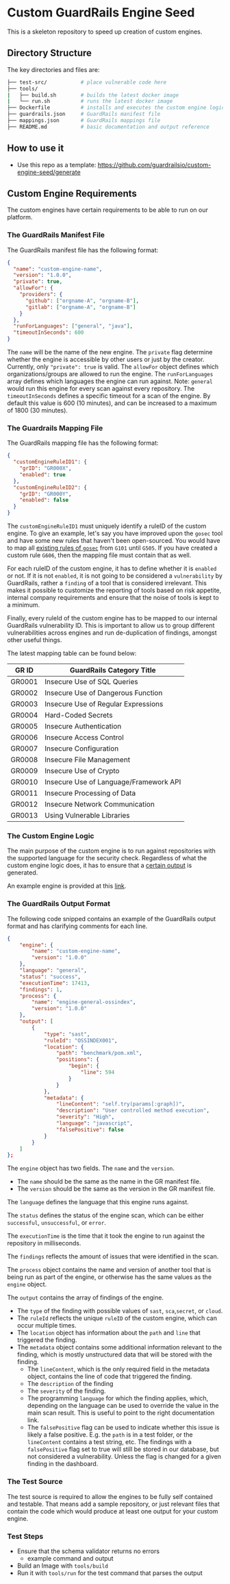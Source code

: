 # Custom GuardRails Engine Seed

This is a skeleton repository to speed up creation of custom engines.

## Directory Structure

The key directories and files are:

```bash
├── test-src/           # place vulnerable code here
├── tools/
|   ├── build.sh        # builds the latest docker image
|   └── run.sh          # runs the latest docker image
├── Dockerfile          # installs and executes the custom engine logic
├── guardrails.json     # GuardRails manifest file
├── mappings.json       # GuardRails mappings file
├── README.md           # basic documentation and output reference
```

## How to use it

- Use this repo as a template: https://github.com/guardrailsio/custom-engine-seed/generate

## Custom Engine Requirements

The custom engines have certain requirements to be able to run on our platform.

### The GuardRails Manifest File

The GuardRails manifest file has the following format:

```json
{
  "name": "custom-engine-name",
  "version": "1.0.0",
  "private": true,
  "allowFor": {
    "providers": {
      "github": ["orgname-A", "orgname-B"],
      "gitlab": ["orgname-A", "orgname-B"]
    }
  },
  "runForLanguages": ["general", "java"],
  "timeoutInSeconds": 600
}
```

The `name` will be the name of the new engine.
The `private` flag determine whether the engine is accessible by other users or just by the creator.
Currently, only `"private": true` is valid.
The `allowFor` object defines which organizations/groups are allowed to run the engine.
The `runForLanguages` array defines which languages the engine can run against.
Note: `general` would run this engine for every scan against every repository.
The `timeoutInSeconds` defines a specific timeout for a scan of the engine. By default this value is 600 (10 minutes), and can be increased to a maximum of 1800 (30 minutes).

### The Guardrails Mapping File

The GuardRails mapping file has the following format:

```json
{
  "customEngineRuleID1": {
    "grID": "GR000X",
    "enabled": true
  },
  "customEngineRuleID2": {
    "grID": "GR000Y",
    "enabled": false
  }
}
```

The `customEngineRuleID1` must uniquely identify a ruleID of the custom engine.
To give an example, let's say you have improved upon the `gosec` tool and have some new rules that haven't been open-sourced.
You would have to map all [existing rules of `gosec`](https://github.com/securego/gosec#available-rules) from `G101` until `G505`.
If you have created a custom rule `G606`, then the mapping file must contain that as well.

For each ruleID of the custom engine, it has to define whether it is `enabled` or not.
If it is not `enabled`, it is not going to be considered a `vulnerability` by GuardRails, rather a `finding` of a tool that is considered irrelevant. This makes it possible to customize the reporting of tools based on risk appetite, internal company requirements and ensure that the noise of tools is kept to a minimum.

Finally, every ruleId of the custom engine has to be mapped to our internal GuardRails vulnerability ID.
This is important to allow us to group different vulnerabilities across engines and run de-duplication of findings, amongst other useful things.

The latest mapping table can be found below:

| GR ID  | GuardRails Category Title              |
| ------ | -------------------------------------- |
| GR0001 | Insecure Use of SQL Queries            |
| GR0002 | Insecure Use of Dangerous Function     |
| GR0003 | Insecure Use of Regular Expressions    |
| GR0004 | Hard-Coded Secrets                     |
| GR0005 | Insecure Authentication                |
| GR0006 | Insecure Access Control                |
| GR0007 | Insecure Configuration                 |
| GR0008 | Insecure File Management               |
| GR0009 | Insecure Use of Crypto                 |
| GR0010 | Insecure Use of Language/Framework API |
| GR0011 | Insecure Processing of Data            |
| GR0012 | Insecure Network Communication         |
| GR0013 | Using Vulnerable Libraries             |

### The Custom Engine Logic

The main purpose of the custom engine is to run against repositories with the supported language for the security check.
Regardless of what the custom engine logic does, it has to ensure that a [certain output](#the-guardrails-output-format) is generated.

An example engine is provided at this [link](todo-link-to-the-new-custom-engine).

### The GuardRails Output Format

The following code snipped contains an example of the GuardRails output format and has clarifying comments for each line.

```json
{
    "engine": {
        "name": "custom-engine-name",
        "version": "1.0.0"
    },
    "language": "general",
    "status": "success",
    "executionTime": 17413,
    "findings": 1,
    "process": {
        "name": "engine-general-ossindex",
        "version": "1.0.0"
    },
    "output": [
        {
            "type": "sast",
            "ruleId": "OSSINDEX001",
            "location": {
                "path": "benchmark/pom.xml",
                "positions": {
                    "begin": {
                        "line": 594
                    }
                }
            },
            "metadata": {
                "lineContent": "self.try(params[:graph])",
                "description": "User controlled method execution",
                "severity": "High",
                "language": "javascript",
                "falsePositive": false
            }
        }
    ]
};
```

The `engine` object has two fields. The `name` and the `version`.

- The `name` should be the same as the name in the GR manifest file.
- The `version` should be the same as the version in the GR manifest file.

The `language` defines the language that this engine runs against.

The `status` defines the status of the engine scan, which can be either `successful`, `unsuccessful`, or `error`.

The `executionTime` is the time that it took the engine to run against the repository in milliseconds.

The `findings` reflects the amount of issues that were identified in the scan.

The `process` object contains the name and version of another tool that is being run as part of the engine, or otherwise has the same values as the `engine` object.

The `output` contains the array of findings of the engine.

- The `type` of the finding with possible values of `sast`, `sca`,`secret`, or `cloud`.
- The `ruleId` reflects the unique `ruleID` of the custom engine, which can occur multiple times.
- The `location` object has information about the `path` and `line` that triggered the finding.
- The `metadata` object contains some additional information relevant to the finding, which is mostly unstructured data that will be stored with the finding.
  - The `lineContent`, which is the only required field in the metadata object, contains the line of code that triggered the finding.
  - The `description` of the finding
  - The `severity` of the finding.
  - The programming `language` for which the finding applies, which, depending on the language can be used to override the value in the main scan result. This is useful to point to the right documentation link.
  - The `falsePositive` flag can be used to indicate whether this issue is likely a false positive. E.g. the `path` is in a test folder, or the `lineContent` contains a test string, etc. The findings with a `falsePositive` flag set to true will still be stored in our database, but not considered a vulnerability. Unless the flag is changed for a given finding in the dashboard.

### The Test Source

The test source is required to allow the engines to be fully self contained and testable.
That means add a sample repository, or just relevant files that contain the code which would produce at least one output for your custom engine.

### Test Steps

- Ensure that the schema validator returns no errors
  - example command and output
- Build an Image with `tools/build`
- Run it with `tools/run` for the test command that parses the output

